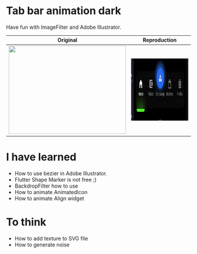 # Tab bar animation dark

Have fun with ImageFilter and Adobe Illustrator.

| Original  | Reproduction |
| ------------- | ------------- |
| <img src="https://github.com/Filiponesco/Bottom_tab_bar_animation_dark/blob/master/docs/design.gif" width="320" height="240"/>  | <img src="https://github.com/Filiponesco/Bottom_tab_bar_animation_dark/blob/master/docs/result2.gif" width="436" height="169"/>  |

# I have learned
- How to use bezier in Adobe Illustrator.
- Flutter Shape Marker is not free ;) 
- BackdropFilter how to use
- How to animate AnimatedIcon
- How to animate Align widget

# To think
- How to add texture to SVG file
- How to generate noise

